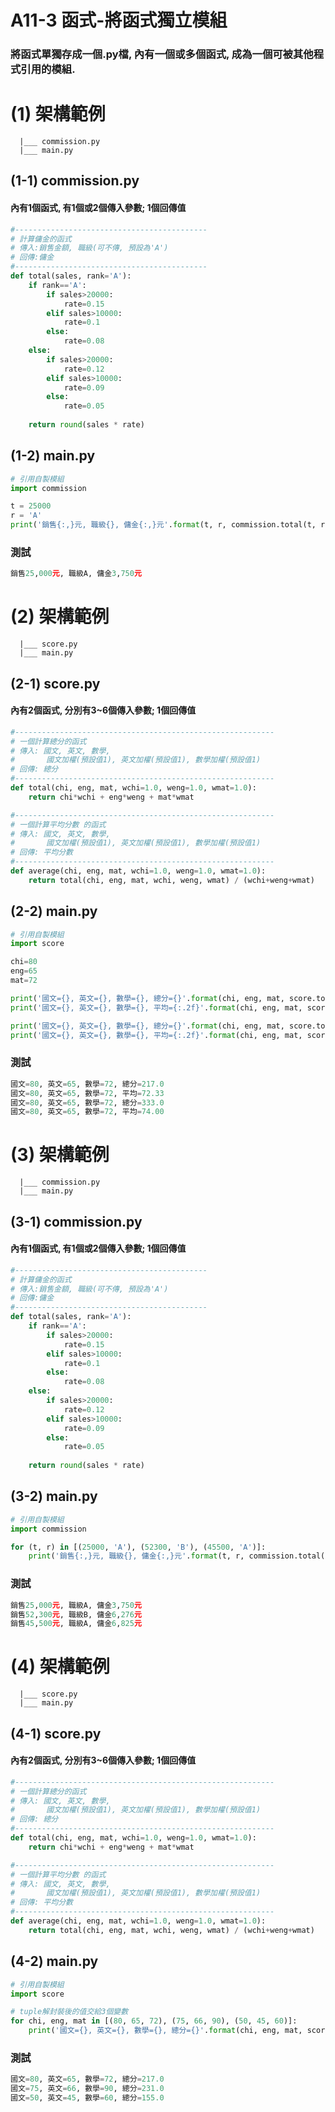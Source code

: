 # A11-3 函式-將函式獨立模組

### 將函式單獨存成一個.py檔, 內有一個或多個函式, 成為一個可被其他程式引用的模組.

# (1) 架構範例
```
  |___ commission.py
  |___ main.py
```

## (1-1) commission.py 
#### 內有1個函式, 有1個或2個傳入參數; 1個回傳值

``` python
#-------------------------------------------
# 計算傭金的函式
# 傳入:銷售金額, 職級(可不傳, 預設為'A')
# 回傳:傭金
#-------------------------------------------
def total(sales, rank='A'):
    if rank=='A':
        if sales>20000:
            rate=0.15
        elif sales>10000:
            rate=0.1
        else:
            rate=0.08
    else:
        if sales>20000:
            rate=0.12
        elif sales>10000:
            rate=0.09
        else:
            rate=0.05        
        
    return round(sales * rate)
```

## (1-2) main.py
``` python
# 引用自製模組
import commission

t = 25000
r = 'A'
print('銷售{:,}元, 職級{}, 傭金{:,}元'.format(t, r, commission.total(t, r))) 
```

### 測試
``` python
銷售25,000元, 職級A, 傭金3,750元
``` 

# (2) 架構範例
```
  |___ score.py
  |___ main.py
```

## (2-1) score.py
#### 內有2個函式, 分別有3~6個傳入參數; 1個回傳值
``` python
#----------------------------------------------------------
# 一個計算總分的函式
# 傳入: 國文, 英文, 數學,
#       國文加權(預設值1), 英文加權(預設值1), 數學加權(預設值1)
# 回傳: 總分 
#----------------------------------------------------------
def total(chi, eng, mat, wchi=1.0, weng=1.0, wmat=1.0):
    return chi*wchi + eng*weng + mat*wmat

#----------------------------------------------------------
# 一個計算平均分數 的函式
# 傳入: 國文, 英文, 數學,
#       國文加權(預設值1), 英文加權(預設值1), 數學加權(預設值1)
# 回傳: 平均分數 
#----------------------------------------------------------
def average(chi, eng, mat, wchi=1.0, weng=1.0, wmat=1.0):
    return total(chi, eng, mat, wchi, weng, wmat) / (wchi+weng+wmat)
```

## (2-2) main.py
``` python
# 引用自製模組
import score

chi=80
eng=65
mat=72

print('國文={}, 英文={}, 數學={}, 總分={}'.format(chi, eng, mat, score.total(chi, eng, mat))) 
print('國文={}, 英文={}, 數學={}, 平均={:.2f}'.format(chi, eng, mat, score.average(chi, eng, mat))) 

print('國文={}, 英文={}, 數學={}, 總分={}'.format(chi, eng, mat, score.total(chi, eng, mat, 2, 1, 1.5)))
print('國文={}, 英文={}, 數學={}, 平均={:.2f}'.format(chi, eng, mat, score.average(chi, eng, mat, 2, 1, 1.5)))
```

### 測試
``` python
國文=80, 英文=65, 數學=72, 總分=217.0
國文=80, 英文=65, 數學=72, 平均=72.33
國文=80, 英文=65, 數學=72, 總分=333.0
國文=80, 英文=65, 數學=72, 平均=74.00
``` 


# (3) 架構範例
```
  |___ commission.py
  |___ main.py
``` 

## (3-1) commission.py 
#### 內有1個函式, 有1個或2個傳入參數; 1個回傳值

``` python
#-------------------------------------------
# 計算傭金的函式
# 傳入:銷售金額, 職級(可不傳, 預設為'A')
# 回傳:傭金
#-------------------------------------------
def total(sales, rank='A'):
    if rank=='A':
        if sales>20000:
            rate=0.15
        elif sales>10000:
            rate=0.1
        else:
            rate=0.08
    else:
        if sales>20000:
            rate=0.12
        elif sales>10000:
            rate=0.09
        else:
            rate=0.05        
        
    return round(sales * rate)
```

## (3-2) main.py
``` python
# 引用自製模組
import commission

for (t, r) in [(25000, 'A'), (52300, 'B'), (45500, 'A')]:
    print('銷售{:,}元, 職級{}, 傭金{:,}元'.format(t, r, commission.total(t, r))) 
```

### 測試
``` python
銷售25,000元, 職級A, 傭金3,750元
銷售52,300元, 職級B, 傭金6,276元
銷售45,500元, 職級A, 傭金6,825元
``` 

# (4) 架構範例
```
  |___ score.py
  |___ main.py
``` 

## (4-1) score.py
#### 內有2個函式, 分別有3~6個傳入參數; 1個回傳值
``` python
#----------------------------------------------------------
# 一個計算總分的函式
# 傳入: 國文, 英文, 數學,
#       國文加權(預設值1), 英文加權(預設值1), 數學加權(預設值1)
# 回傳: 總分 
#----------------------------------------------------------
def total(chi, eng, mat, wchi=1.0, weng=1.0, wmat=1.0):
    return chi*wchi + eng*weng + mat*wmat

#----------------------------------------------------------
# 一個計算平均分數 的函式
# 傳入: 國文, 英文, 數學,
#       國文加權(預設值1), 英文加權(預設值1), 數學加權(預設值1)
# 回傳: 平均分數 
#----------------------------------------------------------
def average(chi, eng, mat, wchi=1.0, weng=1.0, wmat=1.0):
    return total(chi, eng, mat, wchi, weng, wmat) / (wchi+weng+wmat)
```

## (4-2) main.py
``` python
# 引用自製模組
import score

# tuple解封裝後的值交給3個變數
for chi, eng, mat in [(80, 65, 72), (75, 66, 90), (50, 45, 60)]:
    print('國文={}, 英文={}, 數學={}, 總分={}'.format(chi, eng, mat, score.total(chi, eng, mat))) 
```

### 測試
``` python
國文=80, 英文=65, 數學=72, 總分=217.0
國文=75, 英文=66, 數學=90, 總分=231.0
國文=50, 英文=45, 數學=60, 總分=155.0
``` 
